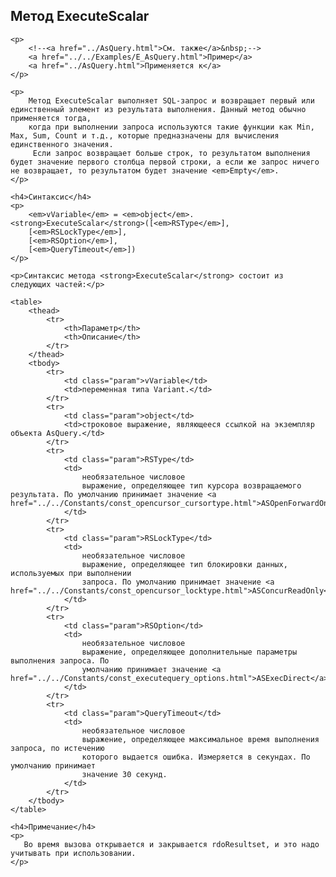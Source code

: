 ﻿<html>
<head>
    <title>AsQuery\ExecuteScalar</title>
    <link rel="stylesheet" href="../../../common.css" />
</head>
<body>
    <h2>Метод ExecuteScalar</h2>

    <p>
        <!--<a href="../AsQuery.html">См. также</a>&nbsp;-->
        <a href="../../Examples/E_AsQuery.html">Пример</a>
        <a href="../AsQuery.html">Применяется к</a>
    </p>

    <p>
        Метод ExecuteScalar выполняет SQL-запрос и возвращает первый или единственный элемент из результата выполнения. Данный метод обычно применяется тогда,
        когда при выполнении запроса используются такие функции как Min, Max, Sum, Count и т.д., которые предназначены для вычисления единственного значения.
         Если запрос возвращает больше строк, то результатом выполнения будет значение первого столбца первой строки, а если же запрос ничего не возвращает, то результатом будет значение <em>Empty</em>.
    </p>

    <h4>Синтаксис</h4>
    <p>
        <em>vVariable</em> = <em>object</em>.<strong>ExecuteScalar</strong>([<em>RSType</em>],
        [<em>RSLockType</em>],
        [<em>RSOption</em>],
        [<em>QueryTimeout</em>])
    </p>

    <p>Синтаксис метода <strong>ExecuteScalar</strong> состоит из следующих частей:</p>

    <table>
        <thead>
            <tr>
                <th>Параметр</th>
                <th>Описание</th>
            </tr>
        </thead>
        <tbody>
            <tr>
                <td class="param">vVariable</td>
                <td>переменная типа Variant.</td>
            </tr>
            <tr>
                <td class="param">object</td>
                <td>строковое выражение, являющееся ссылкой на экземпляр объекта AsQuery.</td>
            </tr>
            <tr>
                <td class="param">RSType</td>
                <td>
                    необязательное числовое
                    выражение, определяющее тип курсора возвращаемого результата. По умолчанию принимает значение <a href="../../Constants/const_opencursor_cursortype.html">ASOpenForwardOnly</a>.
                </td>
            </tr>
            <tr>
                <td class="param">RSLockType</td>
                <td>
                    необязательное числовое
                    выражение, определяющее тип блокировки данных, используемых при выполнении
                    запроса. По умолчанию принимает значение <a href="../../Constants/const_opencursor_locktype.html">ASConcurReadOnly</a>.
                </td>
            </tr>
            <tr>
                <td class="param">RSOption</td>
                <td>
                    необязательное числовое
                    выражение, определяющее дополнительные параметры выполнения запроса. По
                    умолчанию принимает значение <a href="../../Constants/const_executequery_options.html">ASExecDirect</a>.
                </td>
            </tr>
            <tr>
                <td class="param">QueryTimeout</td>
                <td>
                    необязательное числовое
                    выражение, определяющее максимальное время выполнения запроса, по истечению
                    которого выдается ошибка. Измеряется в секундах. По умолчанию принимает
                    значение 30 секунд.
                </td>
            </tr>
        </tbody>
    </table>

    <h4>Примечание</h4>
    <p>
       Во время вызова открывается и закрывается rdoResultset, и это надо учитывать при использовании.
    </p>
</body>
</html>
